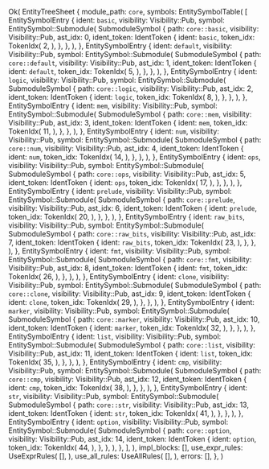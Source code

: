 Ok(
    EntityTreeSheet {
        module_path: `core`,
        symbols: EntitySymbolTable(
            [
                EntitySymbolEntry {
                    ident: `basic`,
                    visibility: Visibility::Pub,
                    symbol: EntitySymbol::Submodule(
                        SubmoduleSymbol {
                            path: `core::basic`,
                            visibility: Visibility::Pub,
                            ast_idx: 0,
                            ident_token: IdentToken {
                                ident: `basic`,
                                token_idx: TokenIdx(
                                    2,
                                ),
                            },
                        },
                    ),
                },
                EntitySymbolEntry {
                    ident: `default`,
                    visibility: Visibility::Pub,
                    symbol: EntitySymbol::Submodule(
                        SubmoduleSymbol {
                            path: `core::default`,
                            visibility: Visibility::Pub,
                            ast_idx: 1,
                            ident_token: IdentToken {
                                ident: `default`,
                                token_idx: TokenIdx(
                                    5,
                                ),
                            },
                        },
                    ),
                },
                EntitySymbolEntry {
                    ident: `logic`,
                    visibility: Visibility::Pub,
                    symbol: EntitySymbol::Submodule(
                        SubmoduleSymbol {
                            path: `core::logic`,
                            visibility: Visibility::Pub,
                            ast_idx: 2,
                            ident_token: IdentToken {
                                ident: `logic`,
                                token_idx: TokenIdx(
                                    8,
                                ),
                            },
                        },
                    ),
                },
                EntitySymbolEntry {
                    ident: `mem`,
                    visibility: Visibility::Pub,
                    symbol: EntitySymbol::Submodule(
                        SubmoduleSymbol {
                            path: `core::mem`,
                            visibility: Visibility::Pub,
                            ast_idx: 3,
                            ident_token: IdentToken {
                                ident: `mem`,
                                token_idx: TokenIdx(
                                    11,
                                ),
                            },
                        },
                    ),
                },
                EntitySymbolEntry {
                    ident: `num`,
                    visibility: Visibility::Pub,
                    symbol: EntitySymbol::Submodule(
                        SubmoduleSymbol {
                            path: `core::num`,
                            visibility: Visibility::Pub,
                            ast_idx: 4,
                            ident_token: IdentToken {
                                ident: `num`,
                                token_idx: TokenIdx(
                                    14,
                                ),
                            },
                        },
                    ),
                },
                EntitySymbolEntry {
                    ident: `ops`,
                    visibility: Visibility::Pub,
                    symbol: EntitySymbol::Submodule(
                        SubmoduleSymbol {
                            path: `core::ops`,
                            visibility: Visibility::Pub,
                            ast_idx: 5,
                            ident_token: IdentToken {
                                ident: `ops`,
                                token_idx: TokenIdx(
                                    17,
                                ),
                            },
                        },
                    ),
                },
                EntitySymbolEntry {
                    ident: `prelude`,
                    visibility: Visibility::Pub,
                    symbol: EntitySymbol::Submodule(
                        SubmoduleSymbol {
                            path: `core::prelude`,
                            visibility: Visibility::Pub,
                            ast_idx: 6,
                            ident_token: IdentToken {
                                ident: `prelude`,
                                token_idx: TokenIdx(
                                    20,
                                ),
                            },
                        },
                    ),
                },
                EntitySymbolEntry {
                    ident: `raw_bits`,
                    visibility: Visibility::Pub,
                    symbol: EntitySymbol::Submodule(
                        SubmoduleSymbol {
                            path: `core::raw_bits`,
                            visibility: Visibility::Pub,
                            ast_idx: 7,
                            ident_token: IdentToken {
                                ident: `raw_bits`,
                                token_idx: TokenIdx(
                                    23,
                                ),
                            },
                        },
                    ),
                },
                EntitySymbolEntry {
                    ident: `fmt`,
                    visibility: Visibility::Pub,
                    symbol: EntitySymbol::Submodule(
                        SubmoduleSymbol {
                            path: `core::fmt`,
                            visibility: Visibility::Pub,
                            ast_idx: 8,
                            ident_token: IdentToken {
                                ident: `fmt`,
                                token_idx: TokenIdx(
                                    26,
                                ),
                            },
                        },
                    ),
                },
                EntitySymbolEntry {
                    ident: `clone`,
                    visibility: Visibility::Pub,
                    symbol: EntitySymbol::Submodule(
                        SubmoduleSymbol {
                            path: `core::clone`,
                            visibility: Visibility::Pub,
                            ast_idx: 9,
                            ident_token: IdentToken {
                                ident: `clone`,
                                token_idx: TokenIdx(
                                    29,
                                ),
                            },
                        },
                    ),
                },
                EntitySymbolEntry {
                    ident: `marker`,
                    visibility: Visibility::Pub,
                    symbol: EntitySymbol::Submodule(
                        SubmoduleSymbol {
                            path: `core::marker`,
                            visibility: Visibility::Pub,
                            ast_idx: 10,
                            ident_token: IdentToken {
                                ident: `marker`,
                                token_idx: TokenIdx(
                                    32,
                                ),
                            },
                        },
                    ),
                },
                EntitySymbolEntry {
                    ident: `list`,
                    visibility: Visibility::Pub,
                    symbol: EntitySymbol::Submodule(
                        SubmoduleSymbol {
                            path: `core::list`,
                            visibility: Visibility::Pub,
                            ast_idx: 11,
                            ident_token: IdentToken {
                                ident: `list`,
                                token_idx: TokenIdx(
                                    35,
                                ),
                            },
                        },
                    ),
                },
                EntitySymbolEntry {
                    ident: `cmp`,
                    visibility: Visibility::Pub,
                    symbol: EntitySymbol::Submodule(
                        SubmoduleSymbol {
                            path: `core::cmp`,
                            visibility: Visibility::Pub,
                            ast_idx: 12,
                            ident_token: IdentToken {
                                ident: `cmp`,
                                token_idx: TokenIdx(
                                    38,
                                ),
                            },
                        },
                    ),
                },
                EntitySymbolEntry {
                    ident: `str`,
                    visibility: Visibility::Pub,
                    symbol: EntitySymbol::Submodule(
                        SubmoduleSymbol {
                            path: `core::str`,
                            visibility: Visibility::Pub,
                            ast_idx: 13,
                            ident_token: IdentToken {
                                ident: `str`,
                                token_idx: TokenIdx(
                                    41,
                                ),
                            },
                        },
                    ),
                },
                EntitySymbolEntry {
                    ident: `option`,
                    visibility: Visibility::Pub,
                    symbol: EntitySymbol::Submodule(
                        SubmoduleSymbol {
                            path: `core::option`,
                            visibility: Visibility::Pub,
                            ast_idx: 14,
                            ident_token: IdentToken {
                                ident: `option`,
                                token_idx: TokenIdx(
                                    44,
                                ),
                            },
                        },
                    ),
                },
            ],
        ),
        impl_blocks: [],
        use_expr_rules: UseExprRules(
            [],
        ),
        use_all_rules: UseAllRules(
            [],
        ),
        errors: [],
    },
)